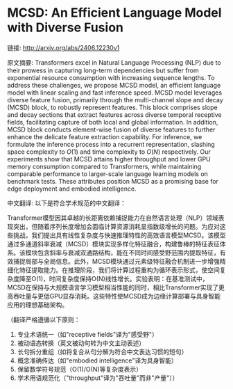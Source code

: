 # MCSD: An Efficient Language Model with Diverse Fusion

链接: http://arxiv.org/abs/2406.12230v1

原文摘要:
Transformers excel in Natural Language Processing (NLP) due to their prowess
in capturing long-term dependencies but suffer from exponential resource
consumption with increasing sequence lengths. To address these challenges, we
propose MCSD model, an efficient language model with linear scaling and fast
inference speed. MCSD model leverages diverse feature fusion, primarily through
the multi-channel slope and decay (MCSD) block, to robustly represent features.
This block comprises slope and decay sections that extract features across
diverse temporal receptive fields, facilitating capture of both local and
global information. In addition, MCSD block conducts element-wise fusion of
diverse features to further enhance the delicate feature extraction capability.
For inference, we formulate the inference process into a recurrent
representation, slashing space complexity to $O(1)$ and time complexity to
$O(N)$ respectively. Our experiments show that MCSD attains higher throughput
and lower GPU memory consumption compared to Transformers, while maintaining
comparable performance to larger-scale language learning models on benchmark
tests. These attributes position MCSD as a promising base for edge deployment
and embodied intelligence.

中文翻译:
以下是符合学术规范的中文翻译：

Transformer模型因其卓越的长距离依赖捕捉能力在自然语言处理（NLP）领域表现突出，但随着序列长度增加会面临计算资源消耗呈指数级增长的问题。为应对这些挑战，我们提出具有线性复杂度与快速推理特性的高效语言模型MCSD。该模型通过多通道斜率衰减（MCSD）模块实现多样化特征融合，构建鲁棒的特征表征体系。该模块包含斜率与衰减双通路结构，能在不同时间感受野范围内提取特征，有效捕捉局部与全局信息。此外，MCSD模块通过元素级特征融合机制进一步增强精细化特征提取能力。在推理阶段，我们将计算过程重构为循环表示形式，使空间复杂度降至O(1)，时间复杂度保持O(N)线性增长。实验表明：在基准测试中，MCSD在保持与大规模语言学习模型相当性能的同时，相比Transformer实现了更高吞吐量与更低GPU显存消耗。这些特性使MCSD成为边缘计算部署与具身智能应用的理想基础架构。

（翻译严格遵循以下原则：
1. 专业术语统一（如"receptive fields"译为"感受野"）
2. 被动语态转换（英文被动句转为中文主动表述）
3. 长句拆分重组（如将复合从句分解为符合中文表达习惯的短句）
4. 概念准确传达（如"embodied intelligence"译为具身智能）
5. 保留数学符号规范（O(1)/O(N)等复杂度表示）
6. 学术用语规范化（"throughput"译为"吞吐量"而非"产量"））
